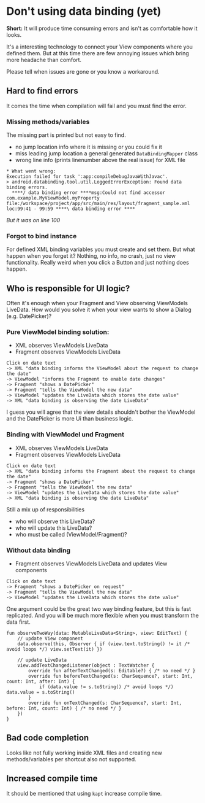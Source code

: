 # Don't using data binding (yet)

**Short:** It will produce time consuming errors and isn't as comfortable how it looks.

It's a interesting technology to connect your View components where you defined them.
But at this time there are few annoying issues which bring more headache than comfort.

Please tell when issues are gone or you know a workaround.

## Hard to find errors

It comes the time when compilation will fail and you must find the error.

### Missing methods/variables

The missing part is printed but not easy to find.

*   no jump location info where it is missing or you could fix it
*   miss leading jump location a general generated `DataBindingMapper` class
*   wrong line info (prints linenumber above the real issue) for XML file

```
* What went wrong:
Execution failed for task ':app:compileDebugJavaWithJavac'.
> android.databinding.tool.util.LoggedErrorException: Found data binding errors.
  ****/ data binding error ****msg:Could not find accessor com.example.MyViewModel.myProperty file:/workspace/project/app/src/main/res/layout/fragment_sample.xml loc:99:41 - 99:59 ****\ data binding error ****
```
*But it was on line 100*

### Forgot to bind instance

For defined XML binding variables you must create and set them.
But what happen when you forget it? Nothing, no info, no crash, just no view functionality.
Really weird when you click a Button and just nothing does happen.

## Who is responsible for UI logic?

Often it's enough when your Fragment and View observing ViewModels LiveData.
How would you solve it when your view wants to show a Dialog (e.g. DatePicker)?

### Pure ViewModel binding solution:

*   XML observes ViewModels LiveData
*   Fragment observes ViewModels LiveData

```
Click on date text
-> XML "data binding informs the ViewModel about the request to change the date"
-> ViewModel "informs the Fragment to enable date changes"
-> Fragment "shows a DatePicker"
-> Fragment "tells the ViewModel the new data"
-> ViewModel "updates the LiveData which stores the date value"
-> XML "data binding is observing the date LiveData"
```

I guess you will agree that the view details shouldn't bother the ViewModel and the DatePicker is more Ui than business logic.

### Binding with ViewModel und Fragment

*   XML observes ViewModels LiveData
*   Fragment observes ViewModels LiveData

```
Click on date text
-> XML "data binding informs the Fragment about the request to change the date"
-> Fragment "shows a DatePicker"
-> Fragment "tells the ViewModel the new data"
-> ViewModel "updates the LiveData which stores the date value"
-> XML "data binding is observing the date LiveData"
```

Still a mix up of responsibilities

*   who will observe this LiveData?
*   who will update this LiveData?
*   who must be called (ViewModel/Fragment)?

### Without data binding

*   Fragment observes ViewModels LiveData and updates View components

```
Click on date text
-> Fragment "shows a DatePicker on request"
-> Fragment "tells the ViewModel the new data"
-> ViewModel "updates the LiveData which stores the date value"
```

One argument could be the great two way binding feature, but this is fast replicated.
And you will be much more flexible when you must transform the data first.

```
fun observeTwoWay(data: MutableLiveData<String>, view: EditText) {
    // update View component
    data.observe(this, Observer { if (view.text.toString() != it /* avoid loops */) view.setText(it) })

    // update LiveData
    view.addTextChangedListener(object : TextWatcher {
        override fun afterTextChanged(s: Editable?) { /* no need */ }
        override fun beforeTextChanged(s: CharSequence?, start: Int, count: Int, after: Int) {
            if (data.value != s.toString() /* avoid loops */) data.value = s.toString()
        }
        override fun onTextChanged(s: CharSequence?, start: Int, before: Int, count: Int) { /* no need */ }
    })
}
```

## Bad code completion

Looks like not fully working inside XML files and creating new methods/variables per shortcut also not supported.

## Increased compile time

It should be mentioned that using `kapt` increase compile time.
